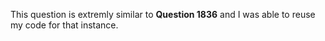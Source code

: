 This question is extremly similar to **Question 1836** and I was able to reuse my code for that instance.